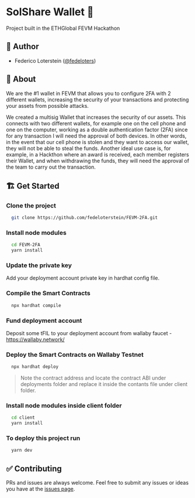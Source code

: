 #   SolShare Wallet 🔐
Project built in the ETHGlobal FEVM Hackathon

## 👤 Author
- Federico Loterstein ([@fedeloters](https://twitter.com/fedeloters))

## 🌈 About

We are the #1 wallet in FEVM that allows you to configure 2FA with 2 different wallets, increasing the security of your transactions and protecting your assets from possible attacks.

We created a multisig Wallet that increases the security of our assets. This connects with two different wallets, for example one on the cell phone and one on the computer, working as a double authentication factor (2FA) since for any transaction I will need the approval of both devices. In other words, in the event that our cell phone is stolen and they want to access our wallet, they will not be able to steal the funds. Another ideal use case is, for example, in a Hackthon where an award is received, each member registers their Wallet, and when withdrawing the funds, they will need the approval of the team to carry out the transaction.

## 🏗 Get Started
### Clone the project
```bash
  git clone https://github.com/fedeloterstein/FEVM-2FA.git
```
### Install node modules
```bash
  cd FEVM-2FA
  yarn install
```

### Update the private key
Add your deployment account private key in hardhat config file.

### Compile the Smart Contracts
```bash
  npx hardhat compile
```
### Fund deployment account
Deposit some tFIL to your deployment account from wallaby faucet - https://wallaby.network/

### Deploy the Smart Contracts on Wallaby Testnet
```bash
  npx hardhat deploy
```

> Note the contract address and locate the contract ABI under deployments folder and replace it inside the contants file under client folder.

### Install node modules inside client folder
```bash
  cd client
  yarn install
```

### To deploy this project run

```bash
  yarn dev
```

## ✅ Contributing 
PRs and issues are always welcome. Feel free to submit any issues or ideas you have at the [issues page](https://github.com/fedeloterstein/FEVM-2FA/issues).